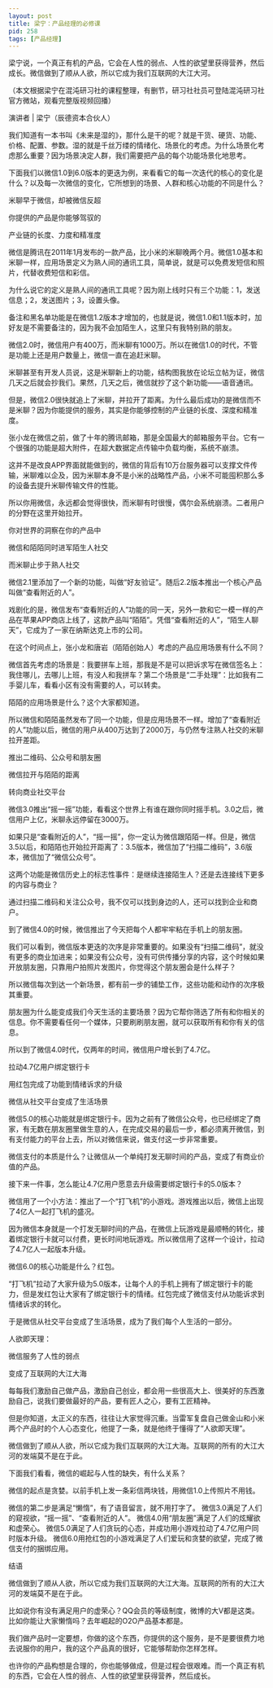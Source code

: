 ```yaml
---
layout: post
title: 梁宁：产品经理的必修课
pid: 258
tags: [产品经理]
---
```

梁宁说，一个真正有机的产品，它会在人性的弱点、人性的欲望里获得营养，然后成长。微信做到了顺从人欲，所以它成为我们互联网的大江大河。

（本文根据梁宁在混沌研习社的课程整理，有删节，研习社社员可登陆混沌研习社官方微站，观看完整版视频回播）

演讲者 | 梁宁（辰德资本合伙人）

我们知道有一本书叫《未来是湿的》，那什么是干的呢？就是干货、硬货、功能、价格、配置、参数。湿的就是千丝万缕的情绪化、场景化的考虑。为什么场景化考虑那么重要？因为场景决定人群，我们需要把产品的每个功能场景化地思考。

下面我们以微信1.0到6.0版本的更迭为例，来看看它的每一次迭代的核心的变化是什么？以及每一次微信的变化，它所想到的场景、人群和核心功能的不同是什么？

米聊早于微信，却被微信反超

你提供的产品是你能够驾驭的

产业链的长度、力度和精准度


微信是腾讯在2011年1月发布的一款产品，比小米的米聊晚两个月。微信1.0基本和米聊一样，应用场景定义为熟人间的通讯工具，简单说，就是可以免费发短信和照片，代替收费短信和彩信。

为什么说它的定义是熟人间的通讯工具呢？因为刚上线时只有三个功能：1，发送信息；2，发送图片；3，设置头像。

备注和黑名单功能是在微信1.2版本才增加的，也就是说，微信1.0和1.1版本时，加好友是不需要备注的，因为我不会加陌生人，这里只有我特别熟的朋友。

微信2.0时，微信用户有400万，而米聊有1000万。所以在微信1.0的时代，不管是功能上还是用户数量上，微信一直在追赶米聊。

米聊甚至有开发人员说，这是米聊新上的功能，结构图我放在论坛立帖为证，微信几天之后就会抄我们。果然，几天之后，微信就抄了这个新功能——语音通讯。

但是，微信2.0很快就追上了米聊，并拉开了距离。为什么最后成功的是微信而不是米聊？因为你能提供的服务，其实是你能够控制的产业链的长度、深度和精准度。

张小龙在微信之前，做了十年的腾讯邮箱，那是全国最大的邮箱服务平台。它有一个很强的功能是超大附件，在超大数据定点传输中负载均衡，系统不崩溃。

这并不是改良APP界面就能做到的，微信的背后有10万台服务器可以支撑文件传输，米聊难以企及，因为米聊本身不是小米的战略性产品，小米不可能囤积那么多的设备去提升米聊传输文件的性能。

所以你用微信，永远都会觉得很快，而米聊有时很慢，偶尔会系统崩溃。二者用户的分野在这里开始拉开。

你对世界的洞察在你的产品中

微信和陌陌同时进军陌生人社交

而米聊止步于熟人社交

微信2.1里添加了一个新的功能，叫做“好友验证”。随后2.2版本推出一个核心产品叫做“查看附近的人”。

戏剧化的是，微信发布“查看附近的人”功能的同一天，另外一款和它一模一样的产品在苹果APP商店上线了，这款产品叫“陌陌”。凭借“查看附近的人”，“陌生人聊天”，它成为了一家在纳斯达克上市的公司。

在这个时间点上，张小龙和唐岩（陌陌创始人）考虑的产品应用场景有什么不同？

微信首先考虑的场景是：我要拼车上班，那我是不是可以把诉求写在微信签名上：我住哪儿，去哪儿上班，有没人和我拼车？第二个场景是“二手处理”：比如我有二手婴儿车，看看小区有没有需要的人，可以转卖。

陌陌的应用场景是什么？这个大家都知道。

所以微信和陌陌虽然发布了同一个功能，但是应用场景不一样。增加了“查看附近的人”功能以后，微信的用户从400万达到了2000万，与仍然专注熟人社交的米聊拉开差距。


推出二维码、公众号和朋友圈

微信拉开与陌陌的距离

转向商业社交平台

微信3.0推出“摇一摇”功能，看看这个世界上有谁在跟你同时摇手机。3.0之后，微信用户上亿，米聊永远停留在3000万。

如果只是“查看附近的人”，“摇一摇”，你一定认为微信跟陌陌一样。但是，微信3.5以后，和陌陌也开始拉开距离了：3.5版本，微信加了“扫描二维码”，3.6版本，微信加了“微信公众号”。

这两个功能是微信历史上的标志性事件：是继续连接陌生人？还是去连接线下更多的内容与商业？

通过扫描二维码和关注公众号，我不仅可以找到身边的人，还可以找到企业和商户。

到了微信4.0的时候，微信推出了今天把每个人都牢牢粘在手机上的朋友圈。

我们可以看到，微信版本更迭的次序是非常重要的。如果没有“扫描二维码”，就没有更多的商业加进来；如果没有公众号，没有可供传播分享的内容，这个时候如果开放朋友圈，只靠用户拍照片发图片，你觉得这个朋友圈会是什么样子？

所以微信每次到达一个新场景，都有前一步的铺垫工作，这些功能和动作的次序极其重要。

朋友圈为什么能变成我们今天生活的主要场景？因为它帮你筛选了所有和你相关的信息。你不需要看任何一个媒体，只要刷刷朋友圈，就可以获取所有和你有关的信息。

所以到了微信4.0时代，仅两年的时间，微信用户增长到了4.7亿。

拉动4.7亿用户绑定银行卡

用红包完成了功能到情绪诉求的升级

微信从社交平台变成了生活场景


微信5.0的核心功能就是绑定银行卡。因为之前有了微信公众号，也已经绑定了商家，有无数在朋友圈里做生意的人，在完成交易的最后一步，都必须离开微信，到有支付能力的平台上去，所以对微信来说，做支付这一步非常重要。

微信支付的本质是什么？让微信从一个单纯打发无聊时间的产品，变成了有商业价值的产品。

接下来一件事，怎么能让4.7亿用户愿意去升级需要绑定银行卡的5.0版本？

微信用了一个小方法：推出了一个“打飞机”的小游戏。游戏推出以后，微信上出现了4亿人一起打飞机的盛况。

因为微信本身就是一个打发无聊时间的产品，在微信上玩游戏是最顺畅的转化，接着绑定银行卡就可以付费，更长时间地玩游戏。所以微信用了这样一个设计，拉动了4.7亿人一起版本升级。

微信6.0的核心功能是什么？红包。

“打飞机”拉动了大家升级为5.0版本，让每个人的手机上拥有了绑定银行卡的能力，但是发红包让大家有了绑定银行卡的情绪。红包完成了微信支付从功能诉求到情绪诉求的转化。

于是微信从社交平台变成了生活场景，成为了我们每个人生活的一部分。

人欲即天理：

微信服务了人性的弱点

变成了互联网的大江大海

每每我们激励自己做产品，激励自己创业，都会用一些很高大上、很美好的东西激励自己，说我们要做最好的产品，要有匠人之心，要有工匠精神。

但是你知道，太正义的东西，往往让大家觉得沉重。当雷军复盘自己做金山和小米两个产品时的个人心态变化，他提了一条，就是他终于懂得了“人欲即天理”。

微信做到了顺从人欲，所以它成为我们互联网的大江大海。互联网的所有的大江大河的发端莫不是在于此。


下面我们看看，微信的崛起与人性的缺失，有什么关系？


 微信的起点是贪婪。以前手机上发一条彩信两块钱，用微信1.0上传照片不用钱。

 微信的第二步是满足“懒惰”，有了语音留言，就不用打字了。
 微信3.0满足了人们的窥视欲，“摇一摇”、“查看附近的人”。
 微信4.0用“朋友圈”满足了人们的炫耀欲和虚荣心。
 微信5.0满足了人们贪玩的心态，并成功用小游戏拉动了4.7亿用户同时版本升级。
 微信6.0用抢红包的小游戏满足了人们爱玩和贪婪的欲望，完成了微信支付的捆绑应用。

结语

微信做到了顺从人欲，所以它成为我们互联网的大江大海。互联网的所有的大江大河的发端莫不是在于此。

比如说你有没有满足用户的虚荣心？QQ会员的等级制度，微博的大V都是这类。比如你能让大家懒惰吗？去年崛起的O2O产品基本都是。

我们做产品时一定要想，你做的这个东西，你提供的这个服务，是不是要很费力地去说服你的用户，我的这个产品真的很好，它能够帮助你怎样怎样。

也许你的产品构想是合理的，你也能够做成，但是过程会很艰难。而一个真正有机的东西，它会在人性的弱点、人性的欲望里获得营养，然后成长。
